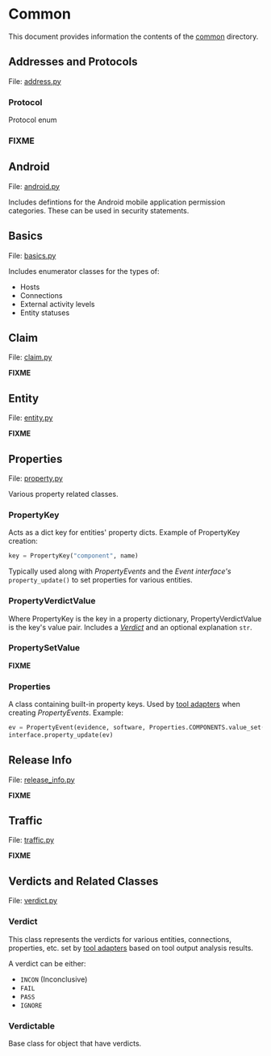 # Common
This document provides information the contents of the [common](../../tdsaf/common/) directory.

## Addresses and Protocols
File: [address.py](../../tdsaf/common/address.py)

### Protocol
Protocol enum

### FIXME

## Android
File: [android.py](../../tdsaf/common/android.py)

Includes defintions for the Android mobile application permission categories. These can be used in security statements.

## Basics
File: [basics.py](../../tdsaf/common/basics.py)

Includes enumerator classes for the types of:
- Hosts
- Connections
- External activity levels
- Entity statuses

## Claim
File: [claim.py](../../tdsaf/common/basics.py)

**FIXME**

## Entity
File: [entity.py](../../tdsaf/common/basics.py)

**FIXME**

## Properties
File: [property.py](../../tdsaf/common/property.py)

Various property related classes.

### PropertyKey

Acts as a dict key for entities' property dicts. Example of PropertyKey creation:
```python
key = PropertyKey("component", name)
```
Typically used along with _PropertyEvents_ and the _Event interface's_ `property_update()` to set properties for various entities.

### PropertyVerdictValue

Where PropertyKey is the key in a property dictionary, PropertyVerdictValue is the key's value pair. Includes a [_Verdict_](#verdict) and an optional explanation `str`.

### PropertySetValue

**FIXME**

### Properties
A class containing built-in property keys. Used by [tool adapters](Adapters.md) when creating _PropertyEvents_. Example:
```python
ev = PropertyEvent(evidence, software, Properties.COMPONENTS.value_set(properties))
interface.property_update(ev)
```

## Release Info
File: [release_info.py](../../tdsaf/common/release_info.py)

**FIXME**

## Traffic
File: [traffic.py](../../tdsaf/common/traffic.py)

**FIXME**

## Verdicts and Related Classes
File: [verdict.py](../../tdsaf/common/verdict.py)

### Verdict
This class represents the verdicts for various entities, connections, properties, etc. set by [tool adapters](Adapters.md) based on tool output analysis results.

A verdict can be either:
- `INCON` (Inconclusive)
- `FAIL`
- `PASS`
- `IGNORE`

### Verdictable
Base class for object that have verdicts.

